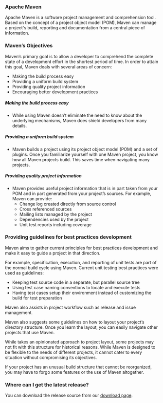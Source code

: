 ### Apache Maven

Apache Maven is a software project management and comprehension tool. Based on the concept of a project object model (POM), Maven can manage a project's build, reporting and documentation from a central piece of information.



### Maven’s Objectives

Maven’s primary goal is to allow a developer to comprehend the complete state of a development effort in the shortest period of time. In order to attain this goal, Maven deals with several areas of concern:

- Making the build process easy
- Providing a uniform build system
- Providing quality project information
- Encouraging better development practices



##### Making the build process easy

* While using Maven doesn’t eliminate the need to know about the underlying mechanisms, Maven does shield developers from many details.



##### Providing a uniform build system

- Maven builds a project using its project object model (POM) and a set of plugins. Once you familiarize yourself with one Maven project, you know how all Maven projects build. This saves time when navigating many projects.



##### Providing quality project information

- Maven provides useful project information that is in part taken from your POM and in part generated from your project’s sources. For example, Maven can provide:
  - Change log created directly from source control
  - Cross referenced sources
  - Mailing lists managed by the project
  - Dependencies used by the project
  - Unit test reports including coverage



### Providing guidelines for best practices development

Maven aims to gather current principles for best practices development and make it easy to guide a project in that direction.

For example, specification, execution, and reporting of unit tests are part of the normal build cycle using Maven. Current unit testing best practices were used as guidelines:

* Keeping test source code in a separate, but parallel source tree
* Using test case naming conventions to locate and execute tests
* Having test cases setup their environment instead of customizing the build for test preparation

Maven also assists in project workflow such as release and issue management.

Maven also suggests some guidelines on how to layout your project’s directory structure. Once you learn the layout, you can easily navigate other projects that use Maven.

While takes an opinionated approach to project layout, some projects may not fit with this structure for historical reasons. While Maven is designed to be flexible to the needs of different projects, it cannot cater to every situation without compromising its objectives.

If your project has an unusual build structure that cannot be reorganized, you may have to forgo some features or the use of Maven altogether.



### Where can I get the latest release?

You can download the release source from our [download page](https://maven.apache.org/download.cgi).

